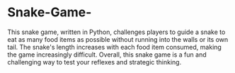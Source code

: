 # Snake-Game-

This snake game, written in Python, challenges players to guide a snake to eat as many food items as possible without running into the walls or its own tail. The snake's length increases with each food item consumed, making the game increasingly difficult.  Overall, this snake game is a fun and challenging way to test your reflexes and strategic thinking.
